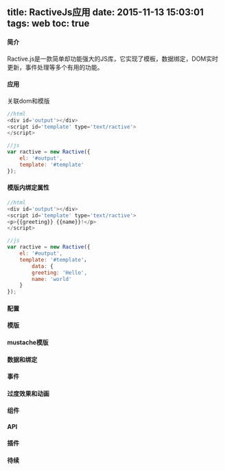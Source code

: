 title: RactiveJs应用
date: 2015-11-13 15:03:01
tags: web
toc: true
---
#### 简介
Ractive.js是一款简单却功能强大的JS库，它实现了模板，数据绑定，DOM实时更新，事件处理等多个有用的功能。

#### 应用
关联dom和模版
```javascript
//html
<div id='output'></div>
<script id='template' type='text/ractive'>
</script>

//js
var ractive = new Ractive({
	el: '#output',
	template: '#template'
});
```
<!--more-->

#### 模版内绑定属性
```javascript
//html
<div id='output'></div>
<script id='template' type='text/ractive'>
<p>{{greeting}} {{name}}!</p>
</script>

//js
var ractive = new Ractive({
	el: '#output',
	template: '#template'，
        data: {
	    greeting: 'Hello',
	    name: 'world'
	}
});
```
#### 配置
#### 模版
#### mustache模版
#### 数据和绑定
#### 事件
#### 过度效果和动画
#### 组件
#### API
#### 插件


#### 待续
